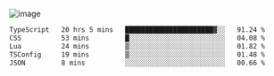 ![image](https://github-profile-trophy.vercel.app/?username=CMOISDEAD&theme=darkhub&row=1&no-frame=true&margin-w=15&margin-h=15)
<!--START_SECTION:waka-->

```txt
TypeScript   20 hrs 5 mins   ██████████████████████▓░░   91.24 %
CSS          53 mins         █░░░░░░░░░░░░░░░░░░░░░░░░   04.08 %
Lua          24 mins         ▒░░░░░░░░░░░░░░░░░░░░░░░░   01.82 %
TSConfig     19 mins         ▒░░░░░░░░░░░░░░░░░░░░░░░░   01.48 %
JSON         8 mins          ░░░░░░░░░░░░░░░░░░░░░░░░░   00.66 %
```

<!--END_SECTION:waka--> 
